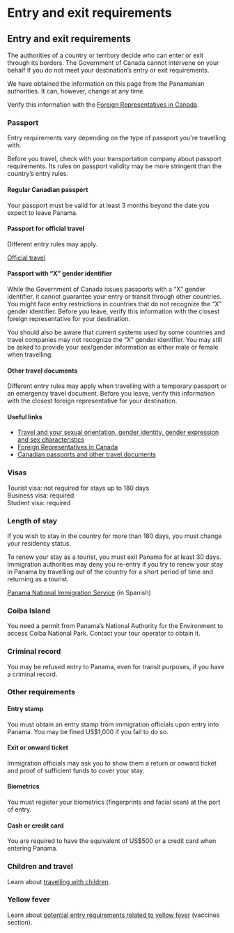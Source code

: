 # Entry and exit requirements

## Entry and exit requirements

The authorities of a country or territory decide who can enter or exit through its borders. The Government of Canada cannot intervene on your behalf if you do not meet your destination’s entry or exit requirements.

We have obtained the information on this page from the Panamanian authorities. It can, however, change at any time.

Verify this information with the [Foreign Representatives in Canada](https://www.international.gc.ca/protocol-protocole/reps.aspx?lang=eng).

### Passport

Entry requirements vary depending on the type of passport you're travelling with.

Before you travel, check with your transportation company about passport requirements. Its rules on passport validity may be more stringent than the country’s entry rules.

#### Regular Canadian passport

Your passport must be valid for at least 3 months beyond the date you expect to leave Panama.

#### Passport for official travel

Different entry rules may apply.

[Official travel](https://www.canada.ca/en/immigration-refugees-citizenship/services/canadian-passports/official-travel.html)

#### Passport with “X” gender identifier

While the Government of Canada issues passports with a “X” gender identifier, it cannot guarantee your entry or transit through other countries. You might face entry restrictions in countries that do not recognize the “X” gender identifier. Before you leave, verify this information with the closest foreign representative for your destination.

You should also be aware that current systems used by some countries and travel companies may not recognize the “X” gender identifier. You may still be asked to provide your sex/gender information as either male or female when travelling.

#### Other travel documents

Different entry rules may apply when travelling with a temporary passport or an emergency travel document. Before you leave, verify this information with the closest foreign representative for your destination.

#### Useful links

* [Travel and your sexual orientation, gender identity, gender expression and sex characteristics](https://travel.gc.ca/travelling/health-safety/lgbt-travel)
* [Foreign Representatives in Canada](https://www.international.gc.ca/protocol-protocole/reps.aspx?lang=eng)
* [Canadian passports and other travel documents](http://www.canada.ca/passport)

### Visas

Tourist visa: not required for stays up to 180 days  
Business visa: required   
Student visa: required

### Length of stay

If you wish to stay in the country for more than 180 days, you must change your residency status.

To renew your stay as a tourist, you must exit Panama for at least 30 days. Immigration authorities may deny you re-entry if you try to renew your stay in Panama by travelling out of the country for a short period of time and returning as a tourist.

[Panama National Immigration Service](https://www.migracion.gob.pa/) (in Spanish)

### Coiba Island

You need a permit from Panama’s National Authority for the Environment to access Coiba National Park. Contact your tour operator to obtain it.

### Criminal record

You may be refused entry to Panama, even for transit purposes, if you have a criminal record.

### Other requirements

#### Entry stamp

You must obtain an entry stamp from immigration officials upon entry into Panama. You may be fined US$1,000 if you fail to do so.

#### Exit or onward ticket

Immigration officials may ask you to show them a return or onward ticket and proof of sufficient funds to cover your stay.

#### Biometrics

You must register your biometrics (fingerprints and facial scan) at the port of entry.

#### Cash or credit card

You are required to have the equivalent of US$500 or a credit card when entering Panama.

### Children and travel

Learn about [travelling with children](http://travel.gc.ca/travelling/children).

### Yellow fever

Learn about [potential entry requirements related to yellow fever](#health) (vaccines section).